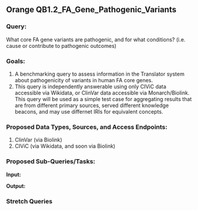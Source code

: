 ## Orange QB1.2_FA_Gene_Pathogenic_Variants

### Query:
What core FA gene variants are pathogenic, and for what conditions? (i.e. cause or contribute to pathogenic outcomes)

### Goals:
1. A benchmarking query to assess information in the Translator system about pathogenicity of variants in human FA core genes.
2. This query is independently answerable using only CIViC data accessible via Wikidata, or ClinVar data accessible via Monarch/Biolink. This query will be used as a simple test case for aggregating results that are from different primary sources,  served different knowledge beacons, and may use differnet IRIs for equivalent concepts.  

### Proposed Data Types, Sources, and Access Endpoints:
  1. ClinVar (via Biolink)
  2. CIViC (via Wikidata, and soon via Biolink)
  
### Proposed Sub-Queries/Tasks:

  
**Input:** 


**Output:**


 
 ### Stretch Queries

